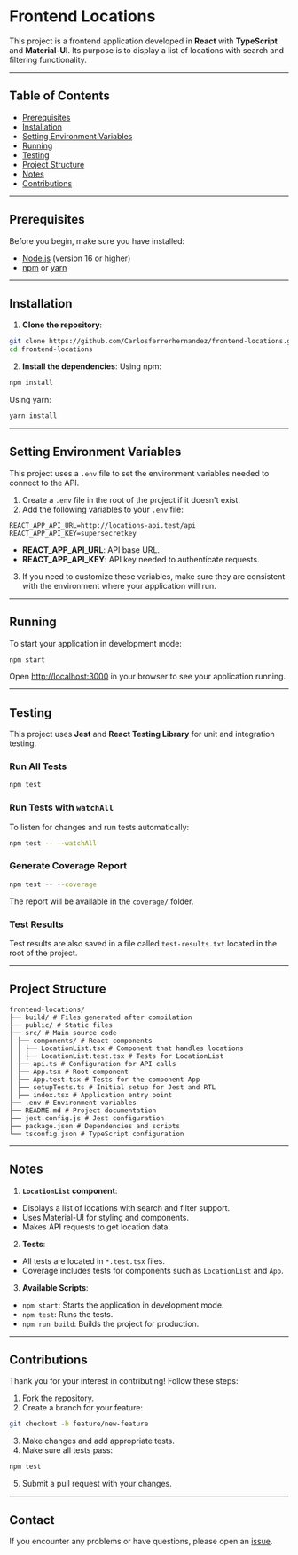 # Frontend Locations

This project is a frontend application developed in **React** with **TypeScript** and **Material-UI**. Its purpose is to display a list of locations with search and filtering functionality.

---

## Table of Contents

- [Prerequisites](#prerequisites)
- [Installation](#installation)
- [Setting Environment Variables](#setting-environment-variables)
- [Running](#running)
- [Testing](#testing)
- [Project Structure](#project-structure)
- [Notes](#notes)
- [Contributions](#contributions)

---

## Prerequisites

Before you begin, make sure you have installed:

- [Node.js](https://nodejs.org/) (version 16 or higher)
- [npm](https://www.npmjs.com/) or [yarn](https://yarnpkg.com/)

---

## Installation

1. **Clone the repository**:
```bash
git clone https://github.com/Carlosferrerhernandez/frontend-locations.git
cd frontend-locations
```

2. **Install the dependencies**:
Using npm:
```bash
npm install
```
Using yarn:
```bash
yarn install
```

---

## Setting Environment Variables

This project uses a `.env` file to set the environment variables needed to connect to the API.

1. Create a `.env` file in the root of the project if it doesn't exist.
2. Add the following variables to your `.env` file:
```env
REACT_APP_API_URL=http://locations-api.test/api
REACT_APP_API_KEY=supersecretkey
```
- **REACT_APP_API_URL**: API base URL.
- **REACT_APP_API_KEY**: API key needed to authenticate requests.

3. If you need to customize these variables, make sure they are consistent with the environment where your application will run.

---

## Running

To start your application in development mode:

```bash
npm start
```

Open [http://localhost:3000](http://localhost:3000) in your browser to see your application running.

---

## Testing

This project uses **Jest** and **React Testing Library** for unit and integration testing.

### Run All Tests

```bash
npm test
```

### Run Tests with `watchAll`

To listen for changes and run tests automatically:
```bash
npm test -- --watchAll
```

### Generate Coverage Report

```bash
npm test -- --coverage
```

The report will be available in the `coverage/` folder.

### Test Results

Test results are also saved in a file called `test-results.txt` located in the root of the project.

---

## Project Structure

```plaintext
frontend-locations/
├── build/ # Files generated after compilation
├── public/ # Static files
├── src/ # Main source code
│ ├── components/ # React components
│ │ ├── LocationList.tsx # Component that handles locations
│ │ ├── LocationList.test.tsx # Tests for LocationList
│ ├── api.ts # Configuration for API calls
│ ├── App.tsx # Root component
│ ├── App.test.tsx # Tests for the component App
│ ├── setupTests.ts # Initial setup for Jest and RTL
│ ├── index.tsx # Application entry point
├── .env # Environment variables
├── README.md # Project documentation
├── jest.config.js # Jest configuration
├── package.json # Dependencies and scripts
└── tsconfig.json # TypeScript configuration
```

---

## Notes

1. **`LocationList` component**:
- Displays a list of locations with search and filter support.
- Uses Material-UI for styling and components.
- Makes API requests to get location data.

2. **Tests**:
- All tests are located in `*.test.tsx` files.
- Coverage includes tests for components such as `LocationList` and `App`.

3. **Available Scripts**:
- `npm start`: Starts the application in development mode.
- `npm test`: Runs the tests.
- `npm run build`: Builds the project for production.

---

## Contributions

Thank you for your interest in contributing! Follow these steps:

1. Fork the repository.
2. Create a branch for your feature:
```bash
git checkout -b feature/new-feature
```
3. Make changes and add appropriate tests.
4. Make sure all tests pass:
```bash
npm test
```
5. Submit a pull request with your changes.

---

## Contact

If you encounter any problems or have questions, please open an [issue](carlosferrerhernandez10@gmail.com).
